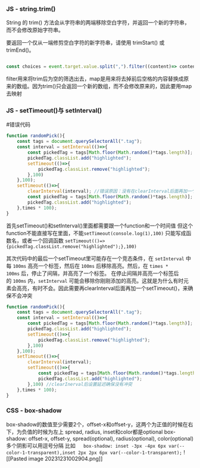 
### JS - string.trim()
String 的 trim() 方法会从字符串的两端移除空白字符，并返回一个新的字符串，而不会修改原始字符串。

要返回一个仅从一端修剪空白字符的新字符串，请使用 trimStart() 或 trimEnd()。

```js

const choices = event.target.value.split(",").filter((content)=> content.trim() !== "").map((content)=>content.trim());

```
filter用来将trim后为空的筛选出去，map是用来将去掉前后空格的内容替换成原来的数组。因为trim()只会返回一个新的数组，而不会修改原来的，因此要用map去映射

### JS - setTimeout()与 setInterval()

#错误代码 
```js
function randomPick(){
    const tags = document.querySelectorAll(".tag");
    const interval = setInterval(()=>{
        const pickedTag = tags[Math.floor(Math.random()*tags.length)];
        pickedTag.classList.add("highlighted");
        setTimeout(()=>{
            pickedTag.classList.remove("highlighted");
        },100)
    },100);
    setTimeout(()=>{
        clearInterval(interval); //错误原因：没有在clearInterval后面再加一个timeout
        const pickedTag = tags[Math.floor(Math.random()*tags.length)];
        pickedTag.classList.add("highlighted");
    },times * 100);
}
```

首先setTimeout()和setInterval()里面都需要跟一个function和一个时间值
但这个function不能直接写在里面，不能`setTimeout(console.log(1),100)`
只能写成函数名，或者一个回调函数
`setTimeout(()=>{pickedTag.classList.remove("highlighted");},100)`

其次代码中的最后一个setTimeout里可能存在一个竞态条件，在 `setInterval` 中每 `100ms` 高亮一个标签，然后在 `100ms` 后移除高亮。然后，在 `times * 100ms` 后，停止了间隔，并高亮了一个标签。
在停止间隔并高亮一个标签后的 `100ms` 内，`setInterval` 可能会移除你刚刚添加的高亮。这就是为什么有时元素会高亮，有时不会。因此需要再clearInterval后面再加一个setTimeout()，来确保不会冲突

```js
function randomPick(){
    const tags = document.querySelectorAll(".tag");
    const interval = setInterval(()=>{
        const pickedTag = tags[Math.floor(Math.random()*tags.length)];
        pickedTag.classList.add("highlighted");
        setTimeout(()=>{
            pickedTag.classList.remove("highlighted");
        },100)
    },100);
    setTimeout(()=>{
        clearInterval(interval);
        setTimeout(()=>{
            const pickedTag = tags[Math.floor(Math.random()*tags.length)];
            pickedTag.classList.add("highlighted");
        },100) //clearInerval后设置延迟确保没有冲突
    },times * 100);
}
```

### CSS - box-shadow
box-shadow的数值至少需要2个，offset-x和offset-y，这两个为正值的时候在右下，为负值的时候为左上
spread, radius, inset和color都是optional
box-shadow: offset-x, offset-y, spread(optional), radius(optional), color(optional)
多个阴影可以用逗号分隔
比如`   box-shadow: inset -3px -4px 6px var(--color-1-transparent),inset 2px 2px 6px var(--color-1-transparent);`
![[Pasted image 20231231002904.png]]


